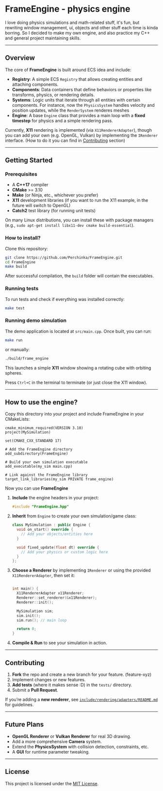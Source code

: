 # FrameEngine - physics engine  

I love doing physics simulations and math-related stuff, it's fun, but rewriting window management, ui, objects and other stuff each time is kinda borring. So I decided to make my own engine, and also practice my C++ and general project maintaining skills. 

---

## Overview

The core of **FrameEngine** is built around ECS idea and include:
- **Registry**: A simple ECS `Registry` that allows creating entities and attaching components.
- **Components**: Data containers that define behaviors or properties like transforms, physics, or rendering details.
- **Systems**: Logic units that iterate through all entities with certain components. For instance, now the `PhysicsSystem` handles velocity and position updates, while the `RenderSystem` renderes meshes
- **Engine**: A base `Engine` class that provides a main loop with a **fixed timestep** for physics and a simple rendering pass.

Currently, **X11** rendering is implemented (via `X11RendererAdapter`), though you can add your own (e.g. OpenGL, Vulkan) by implementing the `IRenderer` interface. (How to do it you can find in [Contributing](#Contributing) section)

---

## Getting Started

### Prerequisites

- A **C++17** compiler
- **CMake** >= 3.10
- **Make** (or Ninja, etc., whichever you prefer)
- **X11** development libraries (if you want to run the X11 example, in the future will switch to OpenGL)
- **Catch2** test library (for running unit tests)

On many Linux distributions, you can install these with package managers (e.g., `sudo apt-get install libx11-dev cmake build-essential`).

### How to install?

Clone this repository:

```bash
git clone https://github.com/Perchinka/FrameEngine.git
cd FrameEngine
make build
```
After successful compilation, the `build` folder will contain the executables.

### Running tests

To run tests and check if everything was installed correctly:
```bash
make test
```

### Running demo simulation

The demo application is located at `src/main.cpp`. Once built, you can run:
```bash
make run
```
or manually:
```bash
./build/frame_engine
```

This launches a simple **X11** window showing a rotating cube with orbiting spheres.  

Press `Ctrl+C` in the terminal to terminate (or just close the X11 window).

---

## How to use the engine?

Copy this directory into your project and include FrameEngine in your CMakeLists:
```
cmake_minimum_required(VERSION 3.10)
project(MySimulation)

set(CMAKE_CXX_STANDARD 17)

# Add the FrameEngine directory
add_subdirectory(FrameEngine)

# Build your own simulation executable
add_executable(my_sim main.cpp)

# Link against the FrameEngine library
target_link_libraries(my_sim PRIVATE frame_engine)

```

Now you can use **FrameEngine**

1. **Include** the engine headers in your project:
   ```cpp
   #include "FrameEngine.hpp"
   ```

2. **Inherit** from `Engine` to create your own simulation/game class:
   ```cpp
   class MySimulation : public Engine {
     void on_start() override {
       // Add your objects/entities here
     }

     void fixed_update(float dt) override {
       // Add your physics or custom logic here
     }
   };
   ```

3. **Choose a Renderer** by implementing `IRenderer` or using the provided `X11RendererAdapter`, then set it:
   ```cpp

   int main() {
     X11RendererAdapter x11Renderer;
     Renderer::set_renderer(&x11Renderer);
     Renderer::init();

     MySimulation sim;
     sim.init();
     sim.run(); // main loop

     return 0;
   }
   ```

4. **Compile & Run** to see your simulation in action.

---

## Contributing

1. **Fork** the repo and create a new branch for your feature. (feature-xyz)
2. Implement changes or new features.
3. **Add tests** (where it makes sense :D) in the `tests/` directory.
4. Submit a **Pull Request**.

If you’re adding a **new renderer**, see [`include/rendering/adapters/README.md`](./include/rendering/adapters/README.md) for guidelines.

---

## Future Plans

- **OpenGL Renderer** or **Vulkan Renderer** for real 3D drawing.
- Add a more comprehensive **Camera** system.
- Extend the **PhysicsSystem** with collision detection, constraints, etc.
- A **GUI** for runtime parameter tweaking.

---

## License

This project is licensed under the [MIT License](LICENSE). 
